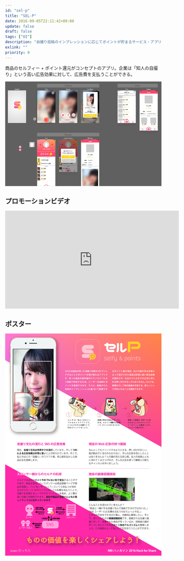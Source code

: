 ```yaml
---
id: "sel-p"
title: "SEL-P"
date: 2016-09-05T22:11:42+09:00
update: false
draft: false
tags: ["UI"]
description: "自撮り投稿のインプレッションに応じてポイントが貯まるサービス・アプリ。自撮りに顔が写っているか、ポイントが貯まる商品が写っているかを自動識別。NRI HACKATHON 参加作品。"
exlink: ""
priority: 0
---
```


商品のセルフィー + ポイント還元がコンセプトのアプリ。企業は「知人の自撮り」という高い広告効果に対して、広告費を支払うことができる。

![UI](ui.jpg)

## プロモーションビデオ

<div class="yt-wrapper">
    <iframe width="560" height="315" src="https://www.youtube.com/embed/uisASoDBFqg" frameborder="0" allow="accelerometer; autoplay; clipboard-write; encrypted-media; gyroscope; picture-in-picture" allowfullscreen></iframe>
</div>

## ポスター

![ポスター](poster.jpg)
